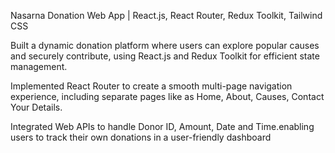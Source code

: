Nasarna Donation Web App | React.js, React Router, Redux Toolkit, Tailwind CSS

Built a dynamic donation platform where users can explore popular causes and securely contribute, using React.js
and Redux Toolkit for efficient state management.

Implemented React Router to create a smooth multi-page navigation experience, including separate pages like as
Home, About, Causes, Contact Your Details.

Integrated Web APIs to handle Donor ID, Amount, Date and Time.enabling users to track their own donations in a
user-friendly dashboard
